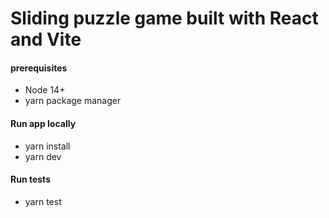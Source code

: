 # Sliding puzzle game built with React and Vite

#### prerequisites
- Node 14+
- yarn package manager

#### Run app locally
 - yarn install
 - yarn dev

#### Run tests
 - yarn test

